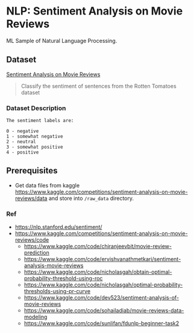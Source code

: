 # NLP: Sentiment Analysis on Movie Reviews

ML Sample of Natural Language Processing.

## Dataset

[Sentiment Analysis on Movie Reviews](https://www.kaggle.com/competitions/sentiment-analysis-on-movie-reviews/overview)
> Classify the sentiment of sentences from the Rotten Tomatoes dataset

### Dataset Description

```
The sentiment labels are:

0 - negative
1 - somewhat negative
2 - neutral
3 - somewhat positive
4 - positive
```

## Prerequisites

- Get data files from kaggle https://www.kaggle.com/competitions/sentiment-analysis-on-movie-reviews/data and store into `/raw_data` directory.

### Ref

- https://nlp.stanford.edu/sentiment/
- https://www.kaggle.com/competitions/sentiment-analysis-on-movie-reviews/code
  - https://www.kaggle.com/code/chiranjeevbit/movie-review-prediction
  - https://www.kaggle.com/code/ervishvanathmetkari/sentiment-analysis-movie-reviews
  - https://www.kaggle.com/code/nicholasgah/obtain-optimal-probability-threshold-using-roc
  - https://www.kaggle.com/code/nicholasgah/optimal-probability-thresholds-using-pr-curve
  - https://www.kaggle.com/code/dev523/sentiment-analysis-of-movie-reviews
  - https://www.kaggle.com/code/sohailadiab/movie-reviews-data-modeling
  - https://www.kaggle.com/code/sunlifan/fdunlp-beginner-task2
